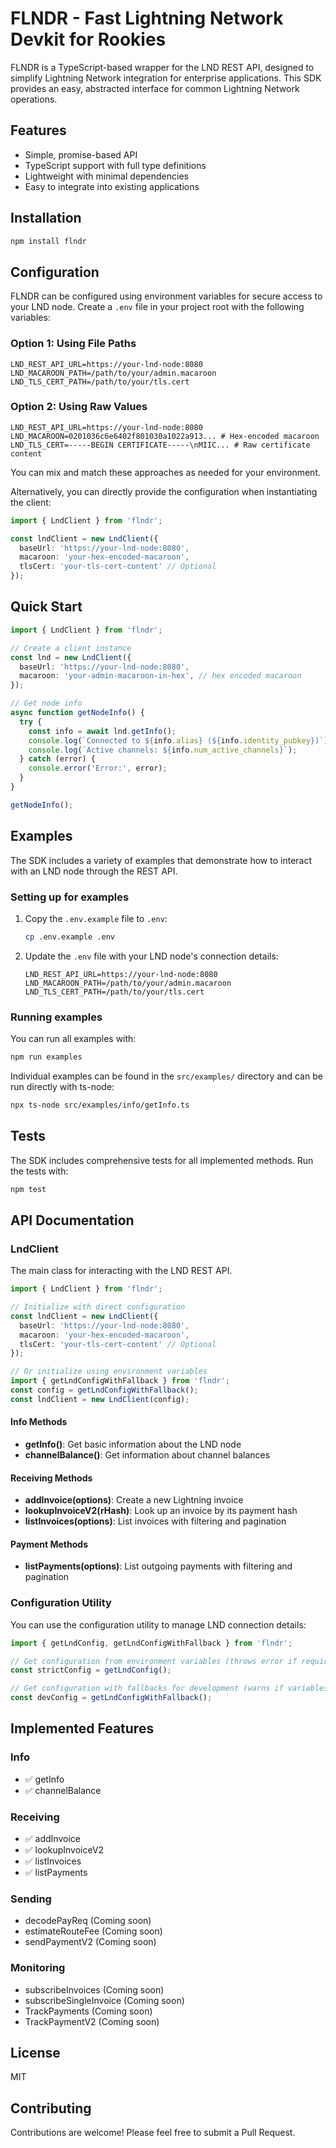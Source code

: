 # FLNDR - Fast Lightning Network Devkit for Rookies

FLNDR is a TypeScript-based wrapper for the LND REST API, designed to simplify Lightning Network integration for enterprise applications. This SDK provides an easy, abstracted interface for common Lightning Network operations.

## Features

- Simple, promise-based API
- TypeScript support with full type definitions
- Lightweight with minimal dependencies
- Easy to integrate into existing applications

## Installation

```bash
npm install flndr
```

## Configuration

FLNDR can be configured using environment variables for secure access to your LND node. Create a `.env` file in your project root with the following variables:

### Option 1: Using File Paths

```
LND_REST_API_URL=https://your-lnd-node:8080
LND_MACAROON_PATH=/path/to/your/admin.macaroon
LND_TLS_CERT_PATH=/path/to/your/tls.cert
```

### Option 2: Using Raw Values

```
LND_REST_API_URL=https://your-lnd-node:8080
LND_MACAROON=0201036c6e6402f801030a1022a913... # Hex-encoded macaroon
LND_TLS_CERT=-----BEGIN CERTIFICATE-----\nMIIC... # Raw certificate content
```

You can mix and match these approaches as needed for your environment.

Alternatively, you can directly provide the configuration when instantiating the client:

```typescript
import { LndClient } from 'flndr';

const lndClient = new LndClient({
  baseUrl: 'https://your-lnd-node:8080',
  macaroon: 'your-hex-encoded-macaroon',
  tlsCert: 'your-tls-cert-content' // Optional
});
```

## Quick Start

```typescript
import { LndClient } from 'flndr';

// Create a client instance
const lnd = new LndClient({
  baseUrl: 'https://your-lnd-node:8080',
  macaroon: 'your-admin-macaroon-in-hex', // hex encoded macaroon
});

// Get node info
async function getNodeInfo() {
  try {
    const info = await lnd.getInfo();
    console.log(`Connected to ${info.alias} (${info.identity_pubkey})`);
    console.log(`Active channels: ${info.num_active_channels}`);
  } catch (error) {
    console.error('Error:', error);
  }
}

getNodeInfo();
```

## Examples

The SDK includes a variety of examples that demonstrate how to interact with an LND node through the REST API.

### Setting up for examples

1. Copy the `.env.example` file to `.env`:
   ```bash
   cp .env.example .env
   ```

2. Update the `.env` file with your LND node's connection details:
   ```
   LND_REST_API_URL=https://your-lnd-node:8080
   LND_MACAROON_PATH=/path/to/your/admin.macaroon
   LND_TLS_CERT_PATH=/path/to/your/tls.cert
   ```

### Running examples

You can run all examples with:
```bash
npm run examples
```

Individual examples can be found in the `src/examples/` directory and can be run directly with ts-node:
```bash
npx ts-node src/examples/info/getInfo.ts
```

## Tests

The SDK includes comprehensive tests for all implemented methods. Run the tests with:

```bash
npm test
```

## API Documentation

### LndClient

The main class for interacting with the LND REST API.

```typescript
import { LndClient } from 'flndr';

// Initialize with direct configuration
const lndClient = new LndClient({
  baseUrl: 'https://your-lnd-node:8080',
  macaroon: 'your-hex-encoded-macaroon',
  tlsCert: 'your-tls-cert-content' // Optional
});

// Or initialize using environment variables
import { getLndConfigWithFallback } from 'flndr';
const config = getLndConfigWithFallback();
const lndClient = new LndClient(config);
```

#### Info Methods

- **getInfo()**: Get basic information about the LND node
- **channelBalance()**: Get information about channel balances

#### Receiving Methods

- **addInvoice(options)**: Create a new Lightning invoice
- **lookupInvoiceV2(rHash)**: Look up an invoice by its payment hash
- **listInvoices(options)**: List invoices with filtering and pagination

#### Payment Methods

- **listPayments(options)**: List outgoing payments with filtering and pagination

### Configuration Utility

You can use the configuration utility to manage LND connection details:

```typescript
import { getLndConfig, getLndConfigWithFallback } from 'flndr';

// Get configuration from environment variables (throws error if required variables are missing)
const strictConfig = getLndConfig();

// Get configuration with fallbacks for development (warns if variables are missing)
const devConfig = getLndConfigWithFallback();
```

## Implemented Features

### Info
- ✅ getInfo
- ✅ channelBalance

### Receiving
- ✅ addInvoice
- ✅ lookupInvoiceV2
- ✅ listInvoices
- ✅ listPayments

### Sending
- decodePayReq (Coming soon)
- estimateRouteFee (Coming soon)
- sendPaymentV2 (Coming soon)

### Monitoring
- subscribeInvoices (Coming soon)
- subscribeSingleInvoice (Coming soon)
- TrackPayments (Coming soon)
- TrackPaymentV2 (Coming soon)

## License

MIT

## Contributing

Contributions are welcome! Please feel free to submit a Pull Request.
